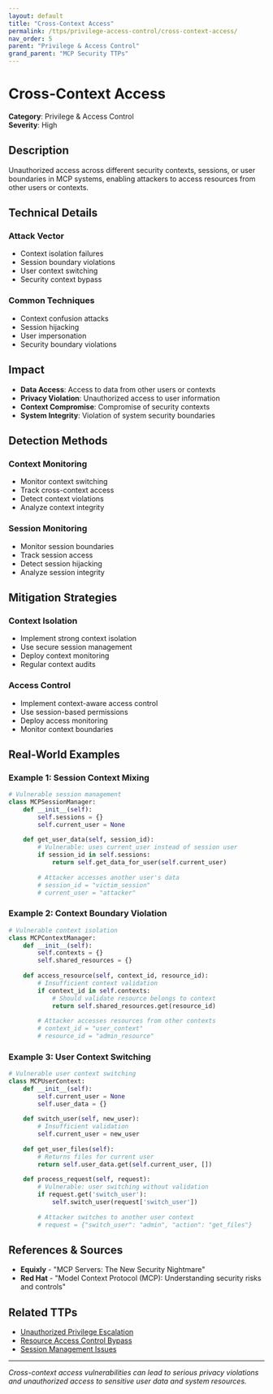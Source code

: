 ```yaml
---
layout: default
title: "Cross-Context Access"
permalink: /ttps/privilege-access-control/cross-context-access/
nav_order: 5
parent: "Privilege & Access Control"
grand_parent: "MCP Security TTPs"
---
```


# Cross-Context Access

**Category**: Privilege & Access Control  
**Severity**: High  

## Description

Unauthorized access across different security contexts, sessions, or user boundaries in MCP systems, enabling attackers to access resources from other users or contexts.

## Technical Details

### Attack Vector
- Context isolation failures
- Session boundary violations
- User context switching
- Security context bypass

### Common Techniques
- Context confusion attacks
- Session hijacking
- User impersonation
- Security boundary violations

## Impact

- **Data Access**: Access to data from other users or contexts
- **Privacy Violation**: Unauthorized access to user information
- **Context Compromise**: Compromise of security contexts
- **System Integrity**: Violation of system security boundaries

## Detection Methods

### Context Monitoring
- Monitor context switching
- Track cross-context access
- Detect context violations
- Analyze context integrity

### Session Monitoring
- Monitor session boundaries
- Track session access
- Detect session hijacking
- Analyze session integrity

## Mitigation Strategies

### Context Isolation
- Implement strong context isolation
- Use secure session management
- Deploy context monitoring
- Regular context audits

### Access Control
- Implement context-aware access control
- Use session-based permissions
- Deploy access monitoring
- Monitor context boundaries

## Real-World Examples

### Example 1: Session Context Mixing
```python
# Vulnerable session management
class MCPSessionManager:
    def __init__(self):
        self.sessions = {}
        self.current_user = None
    
    def get_user_data(self, session_id):
        # Vulnerable: uses current_user instead of session user
        if session_id in self.sessions:
            return self.get_data_for_user(self.current_user)
        
        # Attacker accesses another user's data
        # session_id = "victim_session"
        # current_user = "attacker"
```

### Example 2: Context Boundary Violation
```python
# Vulnerable context isolation
class MCPContextManager:
    def __init__(self):
        self.contexts = {}
        self.shared_resources = {}
    
    def access_resource(self, context_id, resource_id):
        # Insufficient context validation
        if context_id in self.contexts:
            # Should validate resource belongs to context
            return self.shared_resources.get(resource_id)
        
        # Attacker accesses resources from other contexts
        # context_id = "user_context"
        # resource_id = "admin_resource"
```

### Example 3: User Context Switching
```python
# Vulnerable user context switching
class MCPUserContext:
    def __init__(self):
        self.current_user = None
        self.user_data = {}
    
    def switch_user(self, new_user):
        # Insufficient validation
        self.current_user = new_user
    
    def get_user_files(self):
        # Returns files for current user
        return self.user_data.get(self.current_user, [])
    
    def process_request(self, request):
        # Vulnerable: user switching without validation
        if request.get('switch_user'):
            self.switch_user(request['switch_user'])
        
        # Attacker switches to another user context
        # request = {"switch_user": "admin", "action": "get_files"}
```

## References & Sources

- **Equixly** - "MCP Servers: The New Security Nightmare"
- **Red Hat** - "Model Context Protocol (MCP): Understanding security risks and controls"

## Related TTPs

- [Unauthorized Privilege Escalation](unauthorized-privilege-escalation.md)
- [Resource Access Control Bypass](resource-access-control-bypass.md)
- [Session Management Issues](../authentication/session-management-issues.md)

---

*Cross-context access vulnerabilities can lead to serious privacy violations and unauthorized access to sensitive user data and system resources.*
